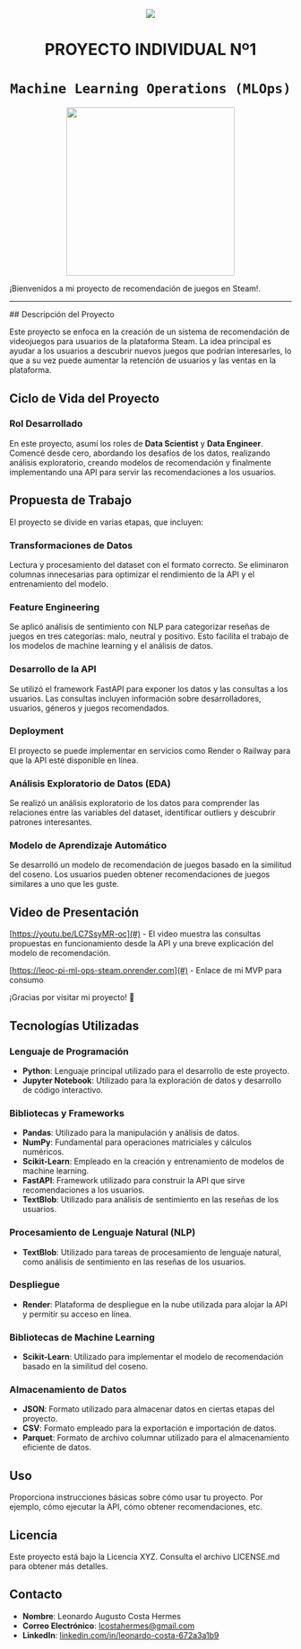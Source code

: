<p align=center><img src=https://d31uz8lwfmyn8g.cloudfront.net/Assets/logo-henry-white-lg.png><p>

# <h1 align=center> **PROYECTO INDIVIDUAL Nº1** </h1>

# <h1 align=center>**`Machine Learning Operations (MLOps)`**</h1>

<p align="center">
<img src="https://user-images.githubusercontent.com/67664604/217914153-1eb00e25-ac08-4dfa-aaf8-53c09038f082.png"  height=300>
</p>

¡Bienvenidos a mi proyecto de recomendación de juegos en Steam!.  

<hr>  
## Descripción del Proyecto

Este proyecto se enfoca en la creación de un sistema de recomendación de videojuegos para usuarios de la plataforma Steam. La idea principal es ayudar a los usuarios a descubrir nuevos juegos que podrían interesarles, lo que a su vez puede aumentar la retención de usuarios y las ventas en la plataforma.

## Ciclo de Vida del Proyecto

### Rol Desarrollado

En este proyecto, asumí los roles de **Data Scientist** y **Data Engineer**. Comencé desde cero, abordando los desafíos de los datos, realizando análisis exploratorio, creando modelos de recomendación y finalmente implementando una API para servir las recomendaciones a los usuarios.

## Propuesta de Trabajo

El proyecto se divide en varias etapas, que incluyen:

### Transformaciones de Datos

Lectura y procesamiento del dataset con el formato correcto. Se eliminaron columnas innecesarias para optimizar el rendimiento de la API y el entrenamiento del modelo.

### Feature Engineering

Se aplicó análisis de sentimiento con NLP para categorizar reseñas de juegos en tres categorías: malo, neutral y positivo. Esto facilita el trabajo de los modelos de machine learning y el análisis de datos.

### Desarrollo de la API

Se utilizó el framework FastAPI para exponer los datos y las consultas a los usuarios. Las consultas incluyen información sobre desarrolladores, usuarios, géneros y juegos recomendados.

### Deployment

El proyecto se puede implementar en servicios como Render o Railway para que la API esté disponible en línea.

### Análisis Exploratorio de Datos (EDA)

Se realizó un análisis exploratorio de los datos para comprender las relaciones entre las variables del dataset, identificar outliers y descubrir patrones interesantes.

### Modelo de Aprendizaje Automático

Se desarrolló un modelo de recomendación de juegos basado en la similitud del coseno. Los usuarios pueden obtener recomendaciones de juegos similares a uno que les guste.

## Video de Presentación

[https://youtu.be/LC7SsyMR-oc](#) - El video muestra las consultas propuestas en funcionamiento desde la API y una breve explicación del modelo de recomendación.

[https://leoc-pi-ml-ops-steam.onrender.com](#) - Enlace de mí MVP para consumo

¡Gracias por visitar mi proyecto! :rocket:


## Tecnologías Utilizadas

### Lenguaje de Programación

- **Python**: Lenguaje principal utilizado para el desarrollo de este proyecto.
- **Jupyter Notebook**: Utilizado para la exploración de datos y desarrollo de código interactivo.

### Bibliotecas y Frameworks

- **Pandas**: Utilizado para la manipulación y análisis de datos.
- **NumPy**: Fundamental para operaciones matriciales y cálculos numéricos.
- **Scikit-Learn**: Empleado en la creación y entrenamiento de modelos de machine learning.
- **FastAPI**: Framework utilizado para construir la API que sirve recomendaciones a los usuarios.
- **TextBlob**: Utilizado para análisis de sentimiento en las reseñas de los usuarios.

### Procesamiento de Lenguaje Natural (NLP)

- **TextBlob**: Utilizado para tareas de procesamiento de lenguaje natural, como análisis de sentimiento en las reseñas de los usuarios.

### Despliegue

- **Render**: Plataforma de despliegue en la nube utilizada para alojar la API y permitir su acceso en línea.

### Bibliotecas de Machine Learning

- **Scikit-Learn**: Utilizado para implementar el modelo de recomendación basado en la similitud del coseno.

### Almacenamiento de Datos

- **JSON**: Formato utilizado para almacenar datos en ciertas etapas del proyecto.
- **CSV**: Formato empleado para la exportación e importación de datos.
- **Parquet**: Formato de archivo columnar utilizado para el almacenamiento eficiente de datos.

## Uso

Proporciona instrucciones básicas sobre cómo usar tu proyecto. Por ejemplo, cómo ejecutar la API, cómo obtener recomendaciones, etc.

## Licencia

Este proyecto está bajo la Licencia XYZ. Consulta el archivo LICENSE.md para obtener más detalles.

## Contacto

- **Nombre**: Leonardo Augusto Costa Hermes
- **Correo Electrónico**: lcostahermes@gmail.com
- **LinkedIn**: [linkedin.com/in/leonardo-costa-672a3a1b9](https://www.linkedin.com/in/leonardo-costa-672a3a1b9)
